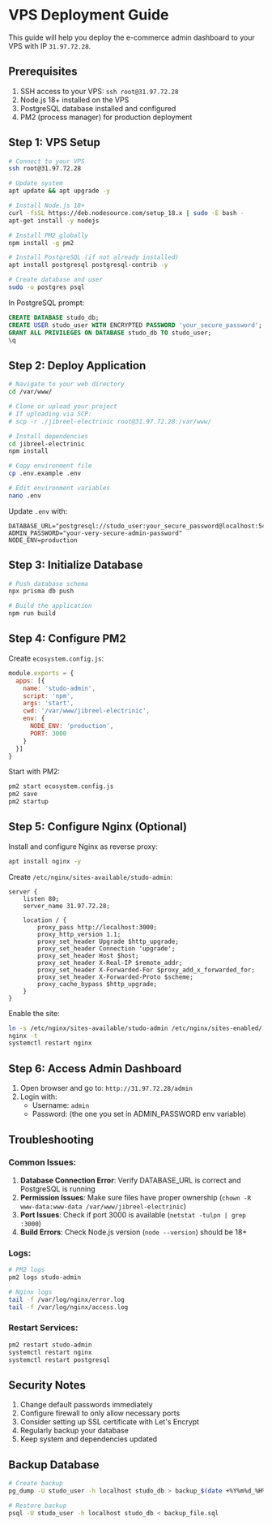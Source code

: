 # VPS Deployment Guide

This guide will help you deploy the e-commerce admin dashboard to your VPS with IP `31.97.72.28`.

## Prerequisites

1. SSH access to your VPS: `ssh root@31.97.72.28`
2. Node.js 18+ installed on the VPS
3. PostgreSQL database installed and configured
4. PM2 (process manager) for production deployment

## Step 1: VPS Setup

```bash
# Connect to your VPS
ssh root@31.97.72.28

# Update system
apt update && apt upgrade -y

# Install Node.js 18+
curl -fsSL https://deb.nodesource.com/setup_18.x | sudo -E bash -
apt-get install -y nodejs

# Install PM2 globally
npm install -g pm2

# Install PostgreSQL (if not already installed)
apt install postgresql postgresql-contrib -y

# Create database and user
sudo -u postgres psql
```

In PostgreSQL prompt:
```sql
CREATE DATABASE studo_db;
CREATE USER studo_user WITH ENCRYPTED PASSWORD 'your_secure_password';
GRANT ALL PRIVILEGES ON DATABASE studo_db TO studo_user;
\q
```

## Step 2: Deploy Application

```bash
# Navigate to your web directory
cd /var/www/

# Clone or upload your project
# If uploading via SCP:
# scp -r ./jibreel-electrinic root@31.97.72.28:/var/www/

# Install dependencies
cd jibreel-electrinic
npm install

# Copy environment file
cp .env.example .env

# Edit environment variables
nano .env
```

Update `.env` with:
```env
DATABASE_URL="postgresql://studo_user:your_secure_password@localhost:5432/studo_db"
ADMIN_PASSWORD="your-very-secure-admin-password"
NODE_ENV=production
```

## Step 3: Initialize Database

```bash
# Push database schema
npx prisma db push

# Build the application
npm run build
```

## Step 4: Configure PM2

Create `ecosystem.config.js`:
```javascript
module.exports = {
  apps: [{
    name: 'studo-admin',
    script: 'npm',
    args: 'start',
    cwd: '/var/www/jibreel-electrinic',
    env: {
      NODE_ENV: 'production',
      PORT: 3000
    }
  }]
}
```

Start with PM2:
```bash
pm2 start ecosystem.config.js
pm2 save
pm2 startup
```

## Step 5: Configure Nginx (Optional)

Install and configure Nginx as reverse proxy:

```bash
apt install nginx -y
```

Create `/etc/nginx/sites-available/studo-admin`:
```nginx
server {
    listen 80;
    server_name 31.97.72.28;

    location / {
        proxy_pass http://localhost:3000;
        proxy_http_version 1.1;
        proxy_set_header Upgrade $http_upgrade;
        proxy_set_header Connection 'upgrade';
        proxy_set_header Host $host;
        proxy_set_header X-Real-IP $remote_addr;
        proxy_set_header X-Forwarded-For $proxy_add_x_forwarded_for;
        proxy_set_header X-Forwarded-Proto $scheme;
        proxy_cache_bypass $http_upgrade;
    }
}
```

Enable the site:
```bash
ln -s /etc/nginx/sites-available/studo-admin /etc/nginx/sites-enabled/
nginx -t
systemctl restart nginx
```

## Step 6: Access Admin Dashboard

1. Open browser and go to: `http://31.97.72.28/admin`
2. Login with:
   - Username: `admin`
   - Password: (the one you set in ADMIN_PASSWORD env variable)

## Troubleshooting

### Common Issues:

1. **Database Connection Error**: Verify DATABASE_URL is correct and PostgreSQL is running
2. **Permission Issues**: Make sure files have proper ownership (`chown -R www-data:www-data /var/www/jibreel-electrinic`)
3. **Port Issues**: Check if port 3000 is available (`netstat -tulpn | grep :3000`)
4. **Build Errors**: Check Node.js version (`node --version`) should be 18+

### Logs:
```bash
# PM2 logs
pm2 logs studo-admin

# Nginx logs
tail -f /var/log/nginx/error.log
tail -f /var/log/nginx/access.log
```

### Restart Services:
```bash
pm2 restart studo-admin
systemctl restart nginx
systemctl restart postgresql
```

## Security Notes

1. Change default passwords immediately
2. Configure firewall to only allow necessary ports
3. Consider setting up SSL certificate with Let's Encrypt
4. Regularly backup your database
5. Keep system and dependencies updated

## Backup Database

```bash
# Create backup
pg_dump -U studo_user -h localhost studo_db > backup_$(date +%Y%m%d_%H%M%S).sql

# Restore backup
psql -U studo_user -h localhost studo_db < backup_file.sql
```